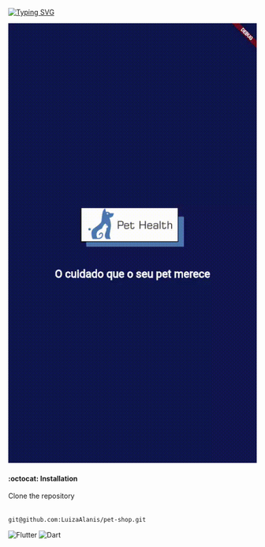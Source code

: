  [![Typing SVG](https://readme-typing-svg.demolab.com/?lines=Flutter)](https://git.io/typing-svg)

![](https://github.com/LuizaAlanis/pet-shop/blob/master/app.gif)

#### :octocat: Installation

Clone the repository

```bash

git@github.com:LuizaAlanis/pet-shop.git

```

![Flutter](https://img.shields.io/badge/Flutter-%2302569B.svg?style=for-the-badge&logo=Flutter&logoColor=white)
![Dart](https://img.shields.io/badge/dart-%230175C2.svg?style=for-the-badge&logo=dart&logoColor=white)
